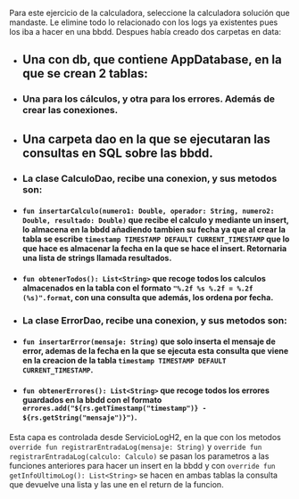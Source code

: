 Para este ejercicio de la calculadora, seleccione la calculadora solución que mandaste.
Le elimine todo lo relacionado con los logs ya existentes pues los iba a hacer en una bbdd.
Despues había creado dos carpetas en data:
- ## Una con db, que contiene AppDatabase, en la que se crean 2 tablas:
- ### Una para los cálculos, y otra para los errores. Además de crear las conexiones.
- ## Una carpeta dao en la que se ejecutaran las consultas en SQL sobre las bbdd. 
- ### La clase CalculoDao, recibe una conexion, y sus metodos son:
- #### ```fun insertarCalculo(numero1: Double, operador: String, numero2: Double, resultado: Double)``` que recibe el calculo y mediante un insert, lo almacena en la bbdd añadiendo tambien su fecha ya que al crear la tabla se escribe ```timestamp TIMESTAMP DEFAULT CURRENT_TIMESTAMP``` que lo que hace es almacenar la fecha en la que se hace el insert. Retornaria una lista de strings llamada resultados.
- #### ```fun obtenerTodos(): List<String>``` que recoge todos los calculos almacenados en la tabla con el formato ```"%.2f %s %.2f = %.2f (%s)".format```, con una consulta que además, los ordena por fecha.
- ### La clase ErrorDao, recibe una conexion, y sus metodos son:
- #### ```fun insertarError(mensaje: String)``` que solo inserta el mensaje de error, ademas de la fecha en la que se ejecuta esta consulta que viene en la creacion de la tabla ```timestamp TIMESTAMP DEFAULT CURRENT_TIMESTAMP```.
- #### ```fun obtenerErrores(): List<String>``` que recoge todos los errores guardados en la bbdd con el formato ```errores.add("${rs.getTimestamp("timestamp")} - ${rs.getString("mensaje")}")```.
Esta capa es controlada desde ServicioLogH2, en la que con los metodos ```override fun registrarEntradaLog(mensaje: String)``` y ```override fun registrarEntradaLog(calculo: Calculo)``` se pasan los parametros a las funciones anteriores para hacer un insert en la bbdd y con ```override fun getInfoUltimoLog(): List<String>``` se hacen en ambas tablas la consulta que devuelve una lista y las une en el return de la funcion.
